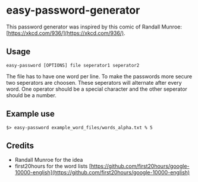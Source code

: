 # easy-password-generator

This password generator was inspired by this comic of Randall Munroe: [https://xkcd.com/936/](https://xkcd.com/936/).

## Usage

```
easy-password [OPTIONS] file seperator1 seperator2
```

The file has to have one word per line.
To make the passwords more secure two seperators are choosen. These seperators will alternate after every word.
One operator should be a special character and the other seperator should be a number.

## Example use

```
$> easy-password example_word_files/words_alpha.txt % 5

```

## Credits

- Randall Munroe for the idea
- first20hours for the word lists [https://github.com/first20hours/google-10000-english](https://github.com/first20hours/google-10000-english)
